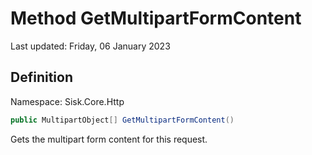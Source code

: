 # Method GetMultipartFormContent
Last updated: Friday, 06 January 2023

## Definition
Namespace: Sisk.Core.Http

```csharp
public MultipartObject[] GetMultipartFormContent()
```

Gets the multipart form content for this request.


